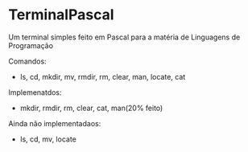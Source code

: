 # TerminalPascal
Um terminal simples feito em Pascal para a matéria de Linguagens de Programação

Comandos:

- ls, cd, mkdir, mv, rmdir, rm, clear, man, locate, cat

Implemenatdos:
- mkdir, rmdir, rm, clear, cat, man(20% feito)

Ainda não implementadaos:
- ls, cd, mv, locate